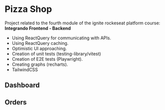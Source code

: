# Pizza Shop

Project related to the fourth module of the ignite rockeseat platform course: <b>Integrando Frontend - Backend</b>

* Using ReactQuery for communicating with APIs.
* Using ReactQuery caching.
* Optimistic UI approaching.
* Creation of unit tests (testing-library/vitest)
* Creation of E2E tests (Playwright).
* Creating graphs (recharts).
* TailwindCSS

## Dashboard


## Orders